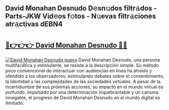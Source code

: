 ## David Monahan Desnudo D𝚎sn𝚞dos filtr𝚊dos - Parts-JKW Vid𝚎os f𝚘tos - N𝚞evas filtr𝚊ciones atr𝚊ctivas dEBN4

# <h2><a href="http://mbby7p.tromn.icu/?c=David+Monahan+Desnudo">🔗👉👉👉 David Monahan Desnudo 🔗🔗</a></h2>

[![David Monahan Desnudo nuevo](https://i.imgur.com/pEAQMta.gif)](http://mbby7p.tromn.icu/?c=David+Monahan+Desnudo)
David Monahan Desnudo, una persona multifacética y estimulante, se resiste a la descripción simple. Su método poco convencional de interactuar con audiencias en línea ha atraído y ofendido a los observadores, estimulando debates sobre el consentimiento, la identidad y las complejidades de las sociedades virtuales. A pesar de la incertidumbre de sus próximas acciones, su impacto en el mundo virtual es profundo. Impulsado por una determinación inquebrantable y un carisma innegable, el progreso de David Monahan Desnudo en el mundo digital es ilimitado.
